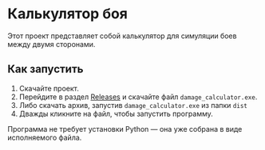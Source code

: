 # Калькулятор боя

Этот проект представляет собой калькулятор для симуляции боев между двумя сторонами.

## Как запустить

1. Скачайте проект.
2. Перейдите в раздел [Releases](https://github.com/neraeru/PandoraForJudgment/releases) и скачайте файл `damage_calculator.exe`.
3. Либо скачать архив, запустив `damage_calculator.exe` из папки `dist`
4. Дважды кликните на файл, чтобы запустить программу.

Программа не требует установки Python — она уже собрана в виде исполняемого файла.
